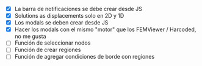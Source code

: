 -   [x] La barra de notificaciones se debe crear desde JS
-   [x] Solutions as displacements solo en 2D y 1D
-   [x] Los modals se deben crear desde JS
-   [x] Hacer los modals con el mismo "motor" que los FEMViewer / Harcoded, no me gusta
-   [ ] Función de seleccionar nodos
-   [ ] Función de crear regiones
-   [ ] Función de agregar condiciones de borde con regiones
